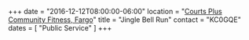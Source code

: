 +++
date = "2016-12-12T08:00:00-06:00"
location = "[Courts Plus Community Fitness, Fargo](/places/courts-plus-community-fitness/)"
title = "Jingle Bell Run"
contact = "KC0GQE"
dates = [ "Public Service" ]
+++

